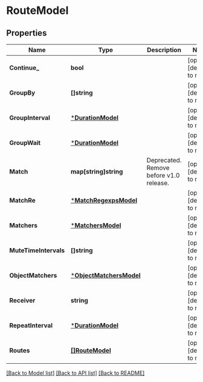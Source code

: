 # RouteModel

## Properties
Name | Type | Description | Notes
------------ | ------------- | ------------- | -------------
**Continue_** | **bool** |  | [optional] [default to null]
**GroupBy** | **[]string** |  | [optional] [default to null]
**GroupInterval** | [***DurationModel**](Duration.md) |  | [optional] [default to null]
**GroupWait** | [***DurationModel**](Duration.md) |  | [optional] [default to null]
**Match** | **map[string]string** | Deprecated. Remove before v1.0 release. | [optional] [default to null]
**MatchRe** | [***MatchRegexpsModel**](MatchRegexps.md) |  | [optional] [default to null]
**Matchers** | [***MatchersModel**](Matchers.md) |  | [optional] [default to null]
**MuteTimeIntervals** | **[]string** |  | [optional] [default to null]
**ObjectMatchers** | [***ObjectMatchersModel**](ObjectMatchers.md) |  | [optional] [default to null]
**Receiver** | **string** |  | [optional] [default to null]
**RepeatInterval** | [***DurationModel**](Duration.md) |  | [optional] [default to null]
**Routes** | [**[]RouteModel**](Route.md) |  | [optional] [default to null]

[[Back to Model list]](../README.md#documentation-for-models) [[Back to API list]](../README.md#documentation-for-api-endpoints) [[Back to README]](../README.md)


